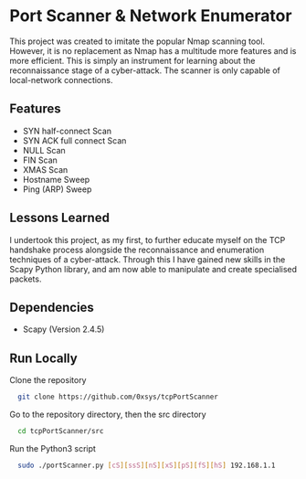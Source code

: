 
# Port Scanner & Network Enumerator

This project was created to imitate the popular Nmap scanning tool. However, it is no replacement as Nmap has a multitude more features and is more efficient. This is simply an instrument for learning about the reconnaissance stage of a cyber-attack. The scanner is only capable of local-network connections.


## Features

- SYN half-connect Scan
- SYN ACK full connect Scan
- NULL Scan
- FIN Scan
- XMAS Scan
- Hostname Sweep
- Ping (ARP) Sweep

## Lessons Learned

I undertook this project, as my first, to further educate myself on the TCP handshake process alongside the reconnaissance and enumeration techniques of a cyber-attack. Through this I have gained new skills in the Scapy Python library, and am now able to manipulate and create specialised packets.


## Dependencies
- Scapy (Version 2.4.5)
    
## Run Locally

Clone the repository

```bash
  git clone https://github.com/0xsys/tcpPortScanner
```

Go to the repository directory, then the src directory

```bash
  cd tcpPortScanner/src
```

Run the Python3 script

```bash
  sudo ./portScanner.py [cS][ssS][nS][xS][pS][fS][hS] 192.168.1.1
```

